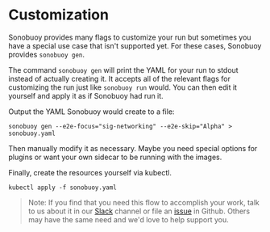 # Customization

Sonobuoy provides many flags to customize your run but sometimes you have a special use case that isn't supported yet.  For these cases, Sonobuoy provides `sonobuoy gen`.

The command `sonobuoy gen` will print the YAML for your run to stdout instead of actually creating it. It accepts all of the relevant flags for customizing the run just like `sonobuoy run` would. You can then edit it yourself and apply it as if Sonobuoy had run it.

Output the YAML Sonobuoy would create to a file:

```
sonobuoy gen --e2e-focus="sig-networking" --e2e-skip="Alpha" > sonobuoy.yaml
```

Then manually modify it as necessary. Maybe you need special options for plugins or want your own sidecar to be running with the images.

Finally, create the resources yourself via kubectl.

```
kubectl apply -f sonobuoy.yaml
```

> Note: If you find that you need this flow to accomplish your work, talk to us about it in our [Slack][slack] channel or file an [issue][issue] in Github. Others may have the same need and we'd love to help support you.

[slack]: https://kubernetes.slack.com/messages/sonobuoy
[issue]: https://github.com/vmware-tanzu/sonobuoy/issues